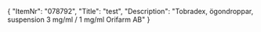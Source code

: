 {
  "ItemNr": "078792",
  "Title": "test",
  "Description": "Tobradex, ögondroppar, suspension 3 mg/ml / 1 mg/ml Orifarm AB"
}